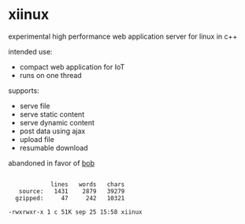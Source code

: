 # xiinux

experimental high performance web application server for linux in c++

intended use:
* compact web application for IoT
* runs on one thread

supports:
* serve file
* serve static content
* serve dynamic content
* post data using ajax
* upload file
* resumable download

abandoned in favor of [bob](https://github.com/calint/bob)

```

            lines   words   chars
   source:   1431    2879   39279
  gzipped:     47     242   10321

-rwxrwxr-x 1 c 51K sep 25 15:58 xiinux

```